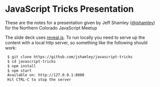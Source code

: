 # JavaScript Tricks Presentation

These are the notes for a presentation given by Jeff Shamley ([@jshamley](https://github.com/jshamley)) for the Northern Colorado JavaScript Meetup

The slide deck uses [reveal.js](http://lab.hakim.se/reveal-js/#/). To run
locally you need to serve up the content with a local http server, so
something like the following should work:

```sh
 $ git clone https://github.com/jshamley/javascript-tricks
 $ cd javascript-tricks
 $ npm install
 $ npm start
 Available on: http://127.0.0.1:8080
 Hit CTRL-C to stop the server
```

